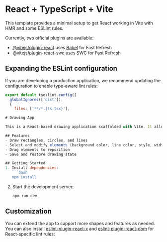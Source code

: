 # React + TypeScript + Vite

This template provides a minimal setup to get React working in Vite with HMR and some ESLint rules.

Currently, two official plugins are available:

- [@vitejs/plugin-react](https://github.com/vitejs/vite-plugin-react/blob/main/packages/plugin-react) uses [Babel](https://babeljs.io/) for Fast Refresh
- [@vitejs/plugin-react-swc](https://github.com/vitejs/vite-plugin-react/blob/main/packages/plugin-react-swc) uses [SWC](https://swc.rs/) for Fast Refresh

## Expanding the ESLint configuration

If you are developing a production application, we recommend updating the configuration to enable type-aware lint rules:

```js
export default tseslint.config([
  globalIgnores(['dist']),
  {
    files: ['**/*.{ts,tsx}'],

# Drawing App

This is a React-based drawing application scaffolded with Vite. It allows users to draw rectangles, circles, and lines, select and modify their appearance, drag to reposition, and save the drawing state.

## Features
- Draw rectangles, circles, and lines
- Select and modify elements (background color, line color, style, width)
- Drag elements to reposition
- Save and restore drawing state

## Getting Started
1. Install dependencies:
   ```bash
   npm install
   ```
2. Start the development server:
   ```bash
   npm run dev
   ```

## Customization
You can extend the app to support more shapes and features as needed.
You can also install [eslint-plugin-react-x](https://github.com/Rel1cx/eslint-react/tree/main/packages/plugins/eslint-plugin-react-x) and [eslint-plugin-react-dom](https://github.com/Rel1cx/eslint-react/tree/main/packages/plugins/eslint-plugin-react-dom) for React-specific lint rules:
